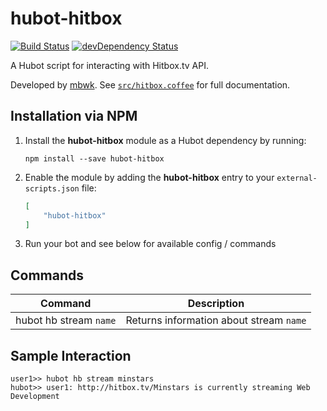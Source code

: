 # hubot-hitbox

[![Build Status](https://travis-ci.org/ClaudeBot/hubot-hitbox.svg)](https://travis-ci.org/ClaudeBot/hubot-hitbox)
[![devDependency Status](https://david-dm.org/ClaudeBot/hubot-hitbox/dev-status.svg)](https://david-dm.org/ClaudeBot/hubot-hitbox#info=devDependencies)

A Hubot script for interacting with Hitbox.tv API.

Developed by [mbwk](//github.com/mbwk). See [`src/hitbox.coffee`](src/hitbox.coffee) for full documentation.


## Installation via NPM

1. Install the __hubot-hitbox__ module as a Hubot dependency by running:

    ```
    npm install --save hubot-hitbox
    ```

2. Enable the module by adding the __hubot-hitbox__ entry to your `external-scripts.json` file:

    ```json
    [
        "hubot-hitbox"
    ]
    ```

3. Run your bot and see below for available config / commands


## Commands

Command | Description
--- | ---
hubot hb stream `name` | Returns information about stream `name`


## Sample Interaction

```
user1>> hubot hb stream minstars
hubot>> user1: http://hitbox.tv/Minstars is currently streaming Web Development
```